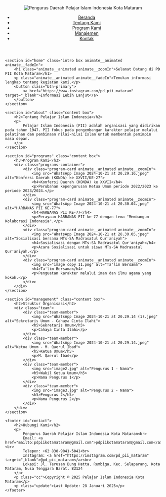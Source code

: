 <!DOCTYPE html>
<html lang="id">
<head>
    <meta charset="UTF-8">
    <meta name="viewport" content="width=device-width, initial-scale=1.0">
    <title>Pelajar Islam Indonesia Kota Mataram</title>
    <link rel="stylesheet" href="style.css">
    <link rel="stylesheet" href="https://cdnjs.cloudflare.com/ajax/libs/animate.css/4.1.1/animate.min.css"/>
</head>

<body>
    <header>
        <div class="logo">
            <img src="IMG_9420.PNG" alt="Pengurus Daerah Pelajar Islam Indonesia Kota Mataram">
        </div>
        <nav>
            <ul>
                <li><a href="#home">Beranda</a></li>
                <li><a href="#about">Tentang Kami</a></li>
                <li><a href="#programs">Program Kami</a></li>
                <li><a href="#management">Manajemen</a></li>
                <li><a href="#contact">Kontak</a></li>
            </ul>
        </nav>
    </header>

    <section id="home" class="intro box animate__animated animate__fadeIn">
        <h1 class="animate__animated animate__zoomIn">Selamat Datang di PD PII Kota Mataram</h1>
        <p class="animate__animated animate__fadeIn">Temukan informasi lengkap tentang kegiatan kami.</p>
        <button class="btn-primary">
            <a href="https://www.instagram.com/pd_pii_mataram" target="_blank">Informasi Lebih Lanjut</a>
        </button>
    </section>

    <section id="about" class="content box">
        <h2>Tentang Pelajar Islam Indonesia</h2>
        <p>
            Pelajar Islam Indonesia (PII) adalah organisasi yang didirikan pada tahun 1947. PII fokus pada pengembangan karakter pelajar melalui pelatihan dan pembinaan nilai-nilai Islam untuk membentuk pemimpin masa depan.
        </p>
    </section>

    <section id="programs" class="content box">
        <h3>Program Kami</h3>
        <div class="programs-container">
            <div class="program-card animate__animated animate__zoomIn">
                <img src="WhatsApp Image 2024-10-21 at 20.29.16.jpeg" alt="Konfersi Daerah (KONDA) ke XXVII/KE-27">
                <h4>Konfersi Daerah (KONDA) ke XXVII</h4>
                <p>Perubahan kepengurusan Ketua Umum periode 2022/2023 ke periode 2023/2024.</p>
            </div>
            <div class="program-card animate__animated animate__zoomIn">
                <img src="WhatsApp Image 2024-10-21 at 20.30.04.jpeg" alt="HARBANAS PII KE-77">
                <h4>HARBANAS PII KE-77</h4>
                <p>Perayaan HARBANAS PII ke-77 dengan tema "Membangun Kolaborasi Indonesia".</p>
            </div>
            <div class="program-card animate__animated animate__zoomIn">
                <img src="WhatsApp Image 2024-10-21 at 20.30.05.jpeg" alt="Sosialisasi bersama MTs-SA Madrasatul Qur'aniyah">
                <h4>Sosialisasi dengan MTs-SA Madrasatul Qur'aniyah</h4>
                <p>Acara Sosialisasi untuk siswa MTs-SA Madrasatul Qur'aniyah.</p>
            </div>
            <div class="program-card animate__animated animate__zoomIn">
                <img src="image copy 11.png" alt="Ta'lim Bersama">
                <h4>Ta'lim Bersama</h4>
                <p>Penguatan karakter melalui iman dan ilmu agama yang kokoh.</p>
            </div>
        </div>
    </section>

    <section id="management" class="content box">
        <h2>Struktur Organisasi</h2>
        <div class="team">
            <div class="team-member">
                <img src="WhatsApp Image 2024-10-21 at 20.29.14 (1).jpeg" alt="Sekretaris Umum - Cahaya Cinta Ilahi">
                <h5>Sekretaris Umum</h5>
                <p>Cahaya Cinta Ilahi</p>
            </div>
            <div class="team-member">
                <img src="WhatsApp Image 2024-10-21 at 20.29.14.jpeg" alt="Ketua Umum - M. Qaerul Ibad">
                <h5>Ketua Umum</h5>
                <p>M. Qaerul Ibad</p>
            </div>
            <div class="team-member">
                <img src="image2.jpg" alt="Pengurus 1 - Nama">
                <h5>Wakil Ketua Umum</h5>
                <p>Nama Pengurus 1</p>
            </div>
            <div class="team-member">
                <img src="image3.jpg" alt="Pengurus 2 - Nama">
                <h5>Pengurus 2</h5>
                <p>Nama Pengurus 2</p>
            </div>
        </div>
    </section>

    <footer id="contact">
        <h2>Hubungi Kami</h2>
        <p>
            Pengurus Daerah Pelajar Islam Indonesia Kota Mataram<br>
            Email: <a href="mailto:pdpiikotamataram@gmail.com">pdpiikotamataram@gmail.com</a><br>
            Telepon: +62 838-9841-5041<br>
            Instagram: <a href="https://instagram.com/pd_pii_mataram" target="_blank">@pd_pii_mataram</a><br>
            Lokasi: Jl. Terusan Bung Hatta, Rembiga, Kec. Selaparang, Kota Mataram, Nusa Tenggara Barat. 83124
        </p>
        <p class="cc">Copyright © 2025 Pelajar Islam Indonesia Kota Mataram</p>
        <p class="update">Last Update: 28 Januari 2025</p>
    </footer>
</body>
</html>
